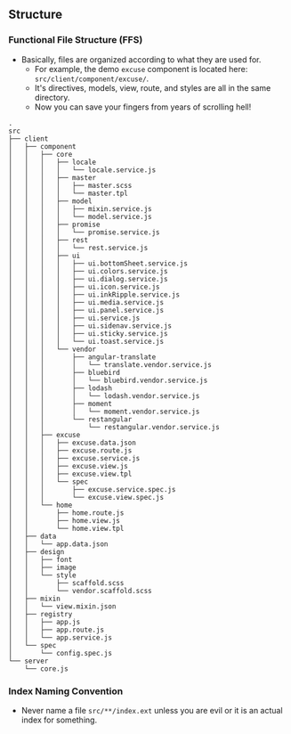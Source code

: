 ## Structure

### Functional File Structure (FFS)
- Basically, files are organized according to what they are used for.
	- For example, the demo `excuse` component is located here: `src/client/component/excuse/`.
	- It's directives, models, view, route, and styles are all in the same directory.
	- Now you can save your fingers from years of scrolling hell!

```
.
src
├── client
│   ├── component
│   │   ├── core
│   │   │   ├── locale
│   │   │   │   └── locale.service.js
│   │   │   ├── master
│   │   │   │   ├── master.scss
│   │   │   │   └── master.tpl
│   │   │   ├── model
│   │   │   │   ├── mixin.service.js
│   │   │   │   └── model.service.js
│   │   │   ├── promise
│   │   │   │   └── promise.service.js
│   │   │   ├── rest
│   │   │   │   └── rest.service.js
│   │   │   ├── ui
│   │   │   │   ├── ui.bottomSheet.service.js
│   │   │   │   ├── ui.colors.service.js
│   │   │   │   ├── ui.dialog.service.js
│   │   │   │   ├── ui.icon.service.js
│   │   │   │   ├── ui.inkRipple.service.js
│   │   │   │   ├── ui.media.service.js
│   │   │   │   ├── ui.panel.service.js
│   │   │   │   ├── ui.service.js
│   │   │   │   ├── ui.sidenav.service.js
│   │   │   │   ├── ui.sticky.service.js
│   │   │   │   └── ui.toast.service.js
│   │   │   └── vendor
│   │   │       ├── angular-translate
│   │   │       │   └── translate.vendor.service.js
│   │   │       ├── bluebird
│   │   │       │   └── bluebird.vendor.service.js
│   │   │       ├── lodash
│   │   │       │   └── lodash.vendor.service.js
│   │   │       ├── moment
│   │   │       │   └── moment.vendor.service.js
│   │   │       └── restangular
│   │   │           └── restangular.vendor.service.js
│   │   ├── excuse
│   │   │   ├── excuse.data.json
│   │   │   ├── excuse.route.js
│   │   │   ├── excuse.service.js
│   │   │   ├── excuse.view.js
│   │   │   ├── excuse.view.tpl
│   │   │   └── spec
│   │   │       ├── excuse.service.spec.js
│   │   │       └── excuse.view.spec.js
│   │   └── home
│   │       ├── home.route.js
│   │       ├── home.view.js
│   │       └── home.view.tpl
│   ├── data
│   │   └── app.data.json
│   ├── design
│   │   ├── font
│   │   ├── image
│   │   └── style
│   │       ├── scaffold.scss
│   │       └── vendor.scaffold.scss
│   ├── mixin
│   │   └── view.mixin.json
│   ├── registry
│   │   ├── app.js
│   │   ├── app.route.js
│   │   └── app.service.js
│   └── spec
│       └── config.spec.js
└── server
    └── core.js

```

### Index Naming Convention
- Never name a file `src/**/index.ext` unless you are evil or it is an actual index for something.
